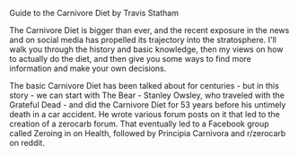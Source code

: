 
Guide to the Carnivore Diet by Travis Statham

The Carnivore Diet is bigger than ever, and the recent exposure in the news and on social media has propelled its trajectory into the stratosphere. I'll walk you through the history and basic knowledge, then my views on how to actually do the diet, and then give you some ways to find more information and make your own decisions. 

The basic Carnivore Diet has been talked about for centuries - but in this story - we can start with The Bear - Stanley Owsley, who traveled with the Grateful Dead - and did the Carnivore Diet for 53 years before his untimely death in a car accident. He wrote various forum posts on it that led to the creation of a zerocarb forum. That eventually led to a Facebook group called Zeroing in on Health, followed by Principia Carnivora and r/zerocarb on reddit. 

